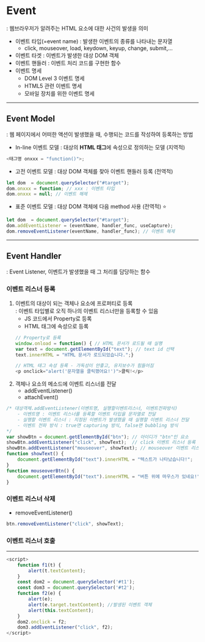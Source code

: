 # Event
: 웹브라우저가 알려주는 HTML 요소에 대한 사건의 발생을 의미

- 이벤트 타입(=event name) : 발생한 이벤트의 종류를 나타내는 문자열
    - click, mouseover, load, keydown, keyup, change, submit,...
- 이벤트 타겟 : 이벤트가 발생한 대상 DOM 객체
- 이벤트 핸들러 : 이벤트 처리 코드를 구현한 함수
- 이벤트 명세 
    - DOM Level 3 이벤트 명세
    - HTML5 관련 이벤트 명세
    - 모바일 장치를 위한 이벤트 명세

---
## Event Model
: 웹 페이지에서 어떠한 액션이 발생했을 때, 수행되는 코드를 작성하여 등록하는 방법

- In-line 이벤트 모델 : 대상의 **HTML 태그**에 속성으로 정의하는 모델 (지역적)
``` javascript
<태그명 onxxx = "function()">;
```
- 고전 이벤트 모델 : 대상 DOM 객체를 찾아 이벤트 핸들러 등록 (전역적)
``` javascript
let dom  = document.querySelector("#target");
dom.onxxx = function; // xxx : 이벤트 타입
dom.onxxx = null; // 이벤트 해제
```
- 표준 이벤트 모델 : 대상 DOM 객체에 다음 method 사용 (전역적) :star:
``` javascript
let dom  = document.querySelector("#target");
dom.addEventListener = (eventName, handler_func, useCapture);
dom.removeEventListener(eventName, handler_func); // 이벤트 해제
```

---
## Event Handler
: Event Listener, 이벤트가 발생했을 때 그 처리를 담당하는 함수

### 이벤트 리스너 등록

1. 이벤트의 대상이 되는 객체나 요소에 프로퍼티로 등록<br>: 이벤트 타입별로 오직 하나의 이벤트 리스너만을 등록할 수 있음
    - JS 코드에서 Property로 등록
    - HTML 태그에 속성으로 등록
    ``` javascript
    // Property로 등록
    window.onload = function() { // HTML 문서가 로드될 때 실행
    var text = document.getElementById("text"); // text id 선택
    text.innerHTML = "HTML 문서가 로드되었습니다.";}

    // HTML 태그 속성 등록 - 가독성이 안좋고, 유지보수가 힘들어짐
    <p onclick="alert('문자열을 클릭했어요!')">클릭!</p>
    ```
2. 객체나 요소의 메소드에 이벤트 리스너를 전달
    - addEventListener()
    - attachEvent()
``` javascript
/* 대상객체.addEventListener(이벤트명, 실행할이벤트리스너, 이벤트전파방식)
    - 이벤트명 : 이벤트 리스너를 등록할 이벤트 타입을 문자열로 전달 
    - 실행할 이벤트 리스너 : 지정된 이벤트가 발생했을 때 실행할 이벤트 리스너 전달
    - 이벤트 전파 방식 : true면 capturing 방식, false면 bubbling 방식
*/
var showBtn = document.getElementById("btn"); // 아이디가 "btn"인 요소
showBtn.addEventListener("click", showText);  // click 이벤트 리스너 등록
showBtn.addEventListener("mouseover", showText); // mouseover 이벤트 리스너 등록
function showText() {
    document.getElementById("text").innerHTML = "텍스트가 나타났습니다!";
}
function mouseoverBtn() {
    document.getElementById("text").innerHTML = "버튼 위에 마우스가 있네요!";
}
```

### 이벤트 리스너 삭제
- removeEventListener()
``` javascript
btn.removeEventListener("click", showText);
```

### 이벤트 리스너 호출




---
``` javascript
<script>    
	function f1(t) {
		alert(t.textContent);
	}
	const dom2 = document.querySelector('#t1');
    const dom3 = document.querySelector('#t2');
	function f2(e) {
		alert(e);
		alert(e.target.textContent); //발생된 이벤트 객체
		alert(this.textContent);
	} 
    dom2.onclick = f2;
    dom3.addEventListener("click", f2);
</script>
```